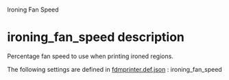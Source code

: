 
# 
Ironing Fan Speed


# ironing_fan_speed description
Percentage fan speed to use when printing ironed regions.

The following settings are defined in [fdmprinter.def.json](https://github.com/smartavionics/Cura/blob/mb-master/resources/definitions/fdmprinter.def.json) : ironing_fan_speed